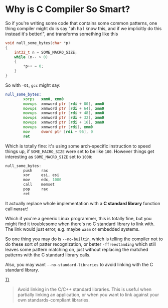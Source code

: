 # Why is C Compiler So Smart?

So if you're writing some code that contains some common patterns, one thing compiler might do is say "ah ha I know this, and if we implicitly do this instead it's better!", and transforms something like this

``` C
void null_some_bytes(char *p)
{
    int32_t n = SOME_MACRO_SIZE;
    while (n-- > 0)
    {
        *p++ = 0;
    }
}
```

So with `-O1`, `gcc` might say:

``` asm
null_some_bytes:
        xorps   xmm0, xmm0
        movups  xmmword ptr [rdi + 80], xmm0
        movups  xmmword ptr [rdi + 64], xmm0
        movups  xmmword ptr [rdi + 48], xmm0
        movups  xmmword ptr [rdi + 32], xmm0
        movups  xmmword ptr [rdi + 16], xmm0
        movups  xmmword ptr [rdi], xmm0
        mov     dword ptr [rdi + 96], 0
        ret
```

Which is totally fine: it's using some arch-specific instruction to speed things up, if `SOME_MACRO_SIZE` were set to be like `100`.
However things get interesting as `SOME_MACRO_SIZE` set to `1000`:

``` C
null_some_bytes:
        push    rax
        xor     esi, esi
        mov     edx, 1000
        call    memset
        pop     rax
        ret
```

It actually replace whole implementation with a **C standard library** function call `memset`!

Which if you're a generic Linux programmer, this is totally fine, but you might find it troublesome when there's no C standard library to link with. The link would just error, e.g. maybe `wasm` or embedded systems.

So one thing you may do is `--no-builtin`, which is telling the compiler not to do these sort of patter recognization, or better `-ffreestanding` which still leaves some pattern matching on, just without replacing the matched patterns with the C standard library calls.

Also, you may want `--no-standard-libraries` to avoid linking with the C standard library.

[TI](https://software-dl.ti.com/codegen/docs/tiarmclang/compiler_tools_user_guide/compiler_manual/using_compiler/compiler_options/language_options.html)
> Avoid linking in the C/C++ standard libraries. This is useful when partially linking an application, or when you want to link against your own standards-compliant libraries.
